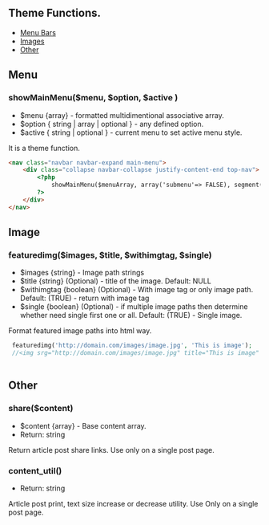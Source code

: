 ## Theme Functions.
 * [Menu Bars](theme-functions.md#menu)
 * [Images](theme-functions.md#image)
 * [Other](theme-functions.md#other)


## Menu

### showMainMenu($menu, $option, $active )
 * $menu {array} - formatted multidimentional associative array.
 * $option { string | array | optional }  - any defined option.
 * $active { string | optional } - current menu to set active menu style.

It is a theme function.

```html
<nav class="navbar navbar-expand main-menu">				  
	<div class="collapse navbar-collapse justify-content-end top-nav">		
		<?php 
			showMainMenu($menuArray, array('submenu'=> FALSE), segment(1) );
		?>
	</div>																
</nav>
```




## Image

### featuredimg($images, $title, $withimgtag, $single)
 * $images {string} - Image path strings
 * $title {string} (Optional) - title of the image. Default: NULL
 * $withimgtag {boolean} (Optional) - With image tag or only image path. Default: (TRUE) - return with image tag
 * $single {boolean} (Optional) - if multiple image paths then determine whether need single first one or all. Default: (TRUE) - Single image.
 
 Format featured image paths into html way. 
 
 ```php
  featuredimg('http://domain.com/images/image.jpg', 'This is image');
  //<img srg="http://domain.com/images/image.jpg" title="This is image" />
  
 
 ```
 
 
 
 ## Other
 
### share($content)
* $content {array} - Base content array.
* Return: string

Return article post share links. Use only on a single post page.


### content_util()
* Return: string

Article post print, text size increase or decrease utility. Use Only on a single post page.




 
